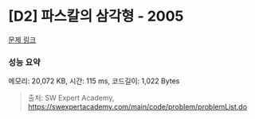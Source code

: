 # [D2] 파스칼의 삼각형 - 2005 

[문제 링크](https://swexpertacademy.com/main/code/problem/problemDetail.do?contestProbId=AV5P0-h6Ak4DFAUq) 

### 성능 요약

메모리: 20,072 KB, 시간: 115 ms, 코드길이: 1,022 Bytes



> 출처: SW Expert Academy, https://swexpertacademy.com/main/code/problem/problemList.do